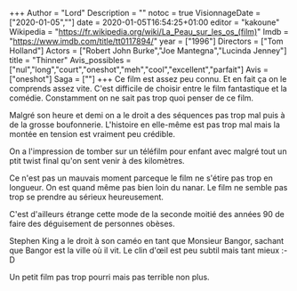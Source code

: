+++
Author = "Lord"
Description = ""
notoc = true
VisionnageDate = ["2020-01-05",""]
date = 2020-01-05T16:54:25+01:00
editor = "kakoune"
Wikipedia = "https://fr.wikipedia.org/wiki/La_Peau_sur_les_os_(film)"
Imdb = "https://www.imdb.com/title/tt0117894/"
year = ["1996"]
Directors = ["Tom Holland"]
Actors = ["Robert John Burke","Joe Mantegna","Lucinda Jenney"]
title = "Thinner"
Avis_possibles = ["nul","long","court","oneshot","meh","cool","excellent","parfait"]
Avis = ["oneshot"] 
Saga = [""]
+++
Ce film est assez peu connu.
Et en fait ça on le comprends assez vite.
C'est difficile de choisir entre le film fantastique et la comédie.
Constamment on ne sait pas trop quoi penser de ce film.

Malgré son heure et demi on a le droit a des séquences pas trop mal puis à de la grosse boufonnerie.
L'histoire en elle-même est pas trop mal mais la montée en tension est vraiment peu crédible.

On a l'impression de tomber sur un téléfilm pour enfant avec malgré tout un ptit twist final qu'on sent venir à des kilomètres.

Ce n'est pas un mauvais moment parceque le film ne s'étire pas trop en longueur.
On est quand même pas bien loin du nanar.
Le film ne semble pas trop se prendre au sérieux heureusement.

C'est d'ailleurs étrange cette mode de la seconde moitié des années 90 de faire des déguisement de personnes obèses.

Stephen King a le droit à son caméo en tant que Monsieur Bangor, sachant que Bangor est la ville où il vit.
Le clin d'œil est peu subtil mais tant mieux :-D

Un petit film pas trop pourri mais pas terrible non plus.
